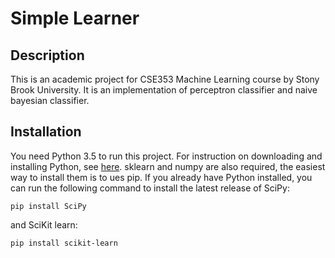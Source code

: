 # Simple Learner
## Description
This is an academic project for CSE353 Machine Learning course by Stony Brook University. It is an implementation of perceptron classifier and naive bayesian classifier.

## Installation
You need Python 3.5 to run this project. For instruction on downloading and installing Python, see [here](https://www.python.org/downloads). sklearn and numpy are also required, the easiest way to install them is to ues pip. If you already have Python installed, you can run the following command to install the latest release of SciPy:
```commandline
pip install SciPy
```

and SciKit learn:
```commandline
pip install scikit-learn
```

